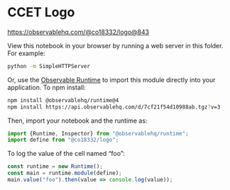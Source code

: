 # CCET Logo

https://observablehq.com/@co18332/logo@843

View this notebook in your browser by running a web server in this folder. For
example:

~~~sh
python -m SimpleHTTPServer
~~~

Or, use the [Observable Runtime](https://github.com/observablehq/runtime) to
import this module directly into your application. To npm install:

~~~sh
npm install @observablehq/runtime@4
npm install https://api.observablehq.com/d/7cf21f54d10988ab.tgz?v=3
~~~

Then, import your notebook and the runtime as:

~~~js
import {Runtime, Inspector} from "@observablehq/runtime";
import define from "@co18332/logo";
~~~

To log the value of the cell named “foo”:

~~~js
const runtime = new Runtime();
const main = runtime.module(define);
main.value("foo").then(value => console.log(value));
~~~

